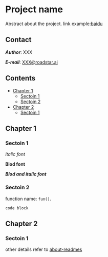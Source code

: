 # Project name
Abstract about the project.
link example:[baidu](http://www.baidu.com/)

## Contact
***Author***: XXX

***E-mail***: XXX@roadstar.ai

## Contents
* [Chapter 1](#chapter-1)
    * [Sectoin 1](#sectoin-1)
    * [Sectoin 2](#sectoin-2)
* [Chapter 2](#chapter-2)
    * [Sectoin 1](#sectoin-1)

## Chapter 1

### Sectoin 1

*italic font*

**Blod font**

***Blod and italic font***

### Sectoin 2

function name: `fun()`.

```
code block
```

## Chapter 2

### Sectoin 1

other details refer to [about-readmes](https://help.github.com/articles/about-readmes/)
